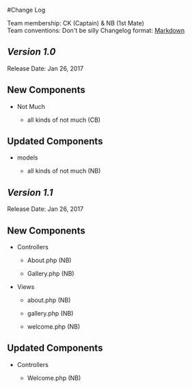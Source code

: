 #Change Log

Team membership:  CK (Captain) & NB (1st Mate)  
Team conventions: Don't be silly
Changelog format: [Markdown](https://github.com/adam-p/markdown-here/wiki/Markdown-Cheatsheet) 

## *Version 1.0*

Release Date: Jan 26, 2017

## New Components

-   Not Much

    -   all kinds of not much (CB)
    
## Updated Components

-   models

    -   all kinds of not much (NB)

## *Version 1.1*

Release Date: Jan 26, 2017

## New Components

-   Controllers

    -   About.php (NB)

    -   Gallery.php (NB)

-   Views

    -   about.php (NB)

    -   gallery.php (NB)

    -   welcome.php (NB)
    
## Updated Components

-   Controllers

    -   Welcome.php (NB)


